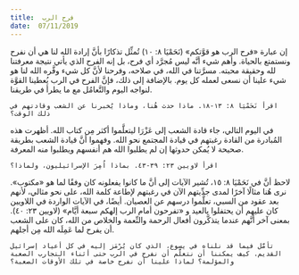```yaml
---
title:  فرح الرب
date:  07/11/2019
---
```


إن عبارة «فرح الرب هو قوَّتكم» (نَحَمْيَا ٨: ١٠) تُمثِّل تذكارًا بأنَّ إرادة الله لنا هي أن نفرح ونستمتع بالحياة. وأهم شيء أنَّه ليس مُجرَّد أي فرح، بل إنه الفرح الذي يأتي نتيجة معرفتنا لله وحقيقة محبته. مسرَّتنا في الله، في صلاحه، وفرحنا لأنَّ كل شيء وفَّره الله لنا هو شيء علينا أن نسعى لعمله كل يوم. بالإضافة إلى ذلك، فإنَّ الفرح في الرب يُعطينا القوَّة لنواجه اليوم والتَّعامُل مع ما يطرأ في طريقنا.

`اقرأ نَحَمْيَا ٨: ١٣-١٨. ماذا حدث هُنا، وماذا يُخبرنا عن الشعب وقادتهم في ذلك الوقت؟`

في اليوم التالي، جاء قادة الشعب إلى عَزْرَا ليتعلَّموا أكثر مِن كتاب الله. أظهرت هذه المُبادرة من القادة رغبتهم في قيادة المجتمع نحو الله. وفهموا أنَّ قيادة الشعب بطريقة صحيحة لا يُمكن حدوثها إن لم يطلبوا الله هم أنفسهم ويطلبوا منه المعرفة.

`اقرأ لاويين ٢٣: ٣٩-٤٣. بماذا اُمِرَ الإسرائيليون، ولماذا؟`

لاحظ أنَّ في نَحَمْيَا ٨: ١٥، تُشير الآيات إلى أنَّ ما كانوا يفعلونه كان وفقًا لما هو «مكتوب». نرى هُنا مثالًا آخرًا لمدى جدِّيتهم الآن في رغبتهم لإطاعة كلمة الله، على نحو مثالي، لأنهم بعد عقود من السبي، تعلَّموا درسهم عن العصيان. أيضًا، في الآيات الواردة في اللاويين كان عليهم أن يحتفلوا بالعيد و «تفرحون أمام الرب إلهكم سبعة أيَّام» (لاويين ٢٣: ٤٠). بمعنى آخر أنَّهم عندما يتذكَّرون أفعال الرحمة والنِّعمة والخلاص من الله، كان على الشعب أن يفرح لما عَمِلَه الله مِن أجلهم.

`تأمَّل فيما قد نلناه في يسوع، الذي كان يُرْمَز إليه في كل أعياد إسرائيل القديم. كيف يمكننا أن نتعلَّم أن نفرح في الرب حتى أثناء التجارب الصعبة والمؤلمة؟ لماذا علينا أن نفرح خاصة في تلك الأوقات الصعبة؟`